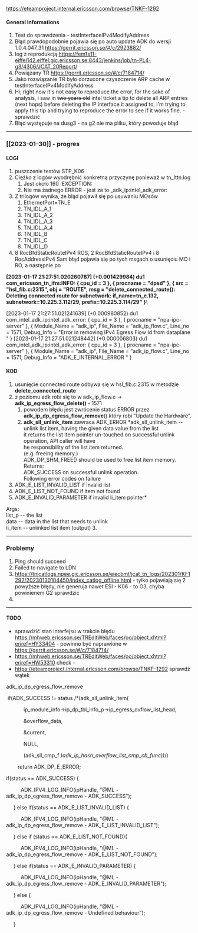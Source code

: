 https://eteamproject.internal.ericsson.com/browse/TNKF-1292

#### General informations
1. Test do sprawdzenia - testInterfaceIPv4ModifyAddress
2. Błąd prawdopodobnie pojawia się po auto update ADK do wersji 1.0.4.047_31 https://gerrit.ericsson.se/#/c/2923882/
3. log z reprodukcją https://fem1s11-eiffel142.eiffel.gic.ericsson.se:8443/jenkins/job/tn-PL4-g3/4306/JCAT_20Report/
4. Powiązany TR https://gerrit.ericsson.se/#/c/7184714/
5. Jako rozwiązanie TR było dorzucone czyszczenie ARP cache w testInterfaceIPv4ModifyAddress
6. Hi, right now it's not easy to reproduce the error, for the sake of analysis, i saw in ~~two years old~~ intel ticket a tip to delete all ARP entries (next hops) before deleting the IP interface it assigned to, i'm trying to apply this tip and trying to reproduce the error to see if it works fine. - sprawdzić
7. Błąd występuje na dusg3 - na g2 nie ma pliku, który powoduje błąd

---
### [[2023-01-30]] - progres
#### LOGI
1. puszczenie testów STP_K06
2. Ciężko z logów wyodrębnić konkretną przyczynę ponieważ w tn_lttn.log
	1. Jest około 160 :EXCEPTION: 
	2. Nie ma żadnego ERROR - jest za to _adk_ip:intel_adk_error:
1. Z trilogów wynika, że błąd pojawił się po usuwaniu  MOsów
	1. EthernetPort=TN_E
	2. TN_IDL_A_1
	3. TN_IDL_A_2
	4. TN_IDL_A_3
	5. TN_IDL_A_4
	6. TN_IDL_B
	7. TN_IDL_C
	8. TN_IDL_D
2.  8 RocBfdStaticRouteIPv4 ROS, 2 RocBfdStaticRouteIPv4 i 8 RocAddressIPv4
Sam błąd pojawia się po tych msgach o usunięciu MO i RO, a następnie po 

**\[2023-01-17 21:27:51.020260787] (+0.001429984) du1 com_ericsson_tn_ifm:INFO: { cpu_id = 3 }, { procname = "dpsd" }, { src = "hsl_fib.c:2315", obj = "ROUTE", msg = "delete_connected_route(): Deleting connected route for subnetwork: if_name=tn_e.132, subnetwork=10.225.3.112/29, prefix=10.225.3.114/29" }**\

\[2023-01-17 21:27:51.021241639] (+0.000980852) du1 com_intel_adk_ip:intel_adk_error: { cpu_id = 3 }, { procname = "npa-ipc-server" }, { Module_Name = "adk_ip", File_Name = "adk_ip_flow.c", Line_no = 1571, Debug_Info = "Error in removing IPv4 Egress Flow Id from dataplane
" }
\[2023-01-17 21:27:51.021248442] (+0.000006803) du1 com_intel_adk_ip:intel_adk_error: { cpu_id = 3 }, { procname = "npa-ipc-server" }, { Module_Name = "adk_ip", File_Name = "adk_ip_flow.c", Line_no = 1571, Debug_Info = "ADK_E_INTERNAL_ERROR
" }

#### KOD
1. usunięcie  connected route odbywa się w hsl_fib.c:2315 w metodzie **delete_connected_route**
2. z poziomu adk robi się to w adk_ip_flow.c -> **adk_ip_egress_flow_delete()** - 1571
	1. powodem błędu jest zwrócenie status ERROR przez **adk_ip_dp_egress_flow_remove**() który robi "Update the Hardware".
	2. **adk_sll_unlink_item** zawraca ADK_ERROR
	   *adk_sll_unlink_item -- unlink list item, having the given data value from the list  
		 it returns the list item pointer un-touched
		 on successful unlink operation, API caller will have  
		 he responsibility of the list item returned.  
		 (e.g. freeing memory.)  
		 ADK_DP_SHM_FREE() should be used to free list item memory.
		 Returns:  
ADK_SUCCESS on successful unlink operation.  
Following error codes on failure  
1. ADK_E_LIST_INVALID_LIST if invalid list  
2. ADK_E_LIST_NOT_FOUND if item not found  
3. ADK_E_INVALID_PARAMETER if invalid li_item pointer*

Args:  
list_p -- the list  
data -- data in the list that needs to unlink  
li_item -- unlinked list item (output)
	3. 

---
### Problemy
1. Ping should succeed
2. Failed to navigate to LDN
3. https://tnjcatlogs.npee.gic.ericsson.se/eiecbml/jcat_tn_logs/202301/KF1292/20230130104450/index_catlog_offline.html - tylko pojawiają się 2 powyższe błędy, nie generuja nawet ESI - K06 - to G3, chyba powinienem G2 sprawdzić
4. 

---
#### TODO
- sprawdzić stan interfejsu w trakcie błędu https://mhweb.ericsson.se/TREditWeb/faces/oo/object.xhtml?eriref=HY33404 - powinno być naprawione w https://gerrit.ericsson.se/#/c/7184714/
- https://mhweb.ericsson.se/TREditWeb/faces/oo/object.xhtml?eriref=HW53310 check - 
- https://eteamproject.internal.ericsson.com/browse/TNKF-1292 sprawdź wątek

adk_ip_dp_egress_flow_remove

 if(ADK_SUCCESS != status /*(adk_sll_unlink_item(

            ip_module_info->ip_dp_tbl_info_p->ip_egress_ovflow_list_head,

            &overflow_data,

            &current,

            NULL,

            (adk_sll_cmp_f *)adk_ip_hash_overflow_list_cmp_cb_func))*/)

        return ADK_DP_E_ERROR;


if(status == ADK_SUCCESS) {

          ADK_IPV4_LOG_INFO(ipHandle, "@ML - adk_ip_dp_egress_flow_remove - ADK_SUCCESS");

     } else if(status == ADK_E_LIST_INVALID_LIST) {

          ADK_IPV4_LOG_INFO(ipHandle, "@ML - adk_ip_dp_egress_flow_remove - ADK_E_LIST_INVALID_LIST");

     } else if (status == ADK_E_LIST_NOT_FOUND){

          ADK_IPV4_LOG_INFO(ipHandle, "@ML - adk_ip_dp_egress_flow_remove - ADK_E_LIST_NOT_FOUND");

     } else if(status == ADK_E_INVALID_PARAMETER) {

          ADK_IPV4_LOG_INFO(ipHandle, "@ML - adk_ip_dp_egress_flow_remove - ADK_E_INVALID_PARAMETER");

     } else {

          ADK_IPV4_LOG_INFO(ipHandle, "@ML - adk_ip_dp_egress_flow_remove - Undefined behaviour");

     }